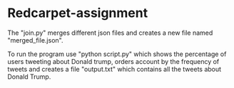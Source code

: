 # Redcarpet-assignment

The "join.py" merges different json files and creates a new file named "merged_file.json".

To run the program use "python script.py" which shows the percentage of users tweeting about Donald trump, orders account by
the frequency of tweets and creates a file "output.txt" which contains all the tweets about Donald Trump.
